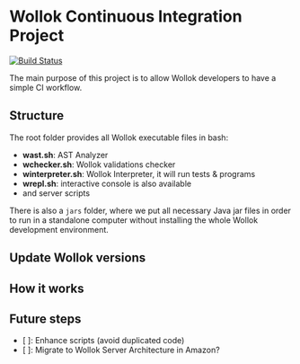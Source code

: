# Wollok Continuous Integration Project

[![Build Status](https://travis-ci.org/uqbar-project/wollok-ci.svg?branch=master)](https://travis-ci.org/uqbar-project/wollok-ci)

The main purpose of this project is to allow Wollok developers to have a simple CI workflow.

## Structure

The root folder provides all Wollok executable files in bash:

- **wast.sh**: AST Analyzer
- **wchecker.sh**: Wollok validations checker
- **winterpreter.sh**: Wollok Interpreter, it will run tests & programs
- **wrepl.sh**: interactive console is also available
- and server scripts

There is also a `jars` folder, where we put all necessary Java jar files in order to run in a standalone computer without installing the whole Wollok development environment.

## Update Wollok versions

## How it works

## Future steps

- [ ]: Enhance scripts (avoid duplicated code)
- [ ]: Migrate to Wollok Server Architecture in Amazon?
